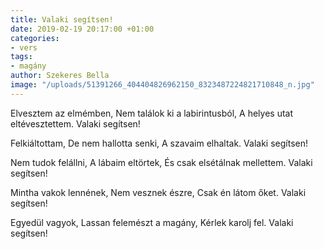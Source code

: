 ```yaml
---
title: Valaki segítsen!
date: 2019-02-19 20:17:00 +01:00
categories:
- vers
tags:
- magány
author: Szekeres Bella
image: "/uploads/51391266_404404826962150_8323487224821710848_n.jpg"
---
```


Elvesztem az elmémben,
Nem találok ki a labirintusból,
A helyes utat eltévesztettem.
Valaki segítsen!

Felkiáltottam, 
De nem hallotta senki,
A szavaim elhaltak.
Valaki segítsen!

Nem tudok felállni,
A lábaim eltörtek,
És csak elsétálnak mellettem.
Valaki segítsen!

Mintha vakok lennének,
Nem vesznek észre,
Csak én látom őket.
Valaki segítsen!

Egyedül vagyok,
Lassan felemészt a magány,
Kérlek karolj fel.
Valaki segítsen!
